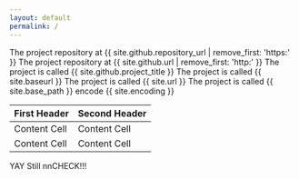 ```yaml
---
layout: default
permalink: /
---
```

The project repository at {{ site.github.repository_url | remove_first: 'https:' }}
The project repository at {{ site.github.url | remove_first: 'http:' }}
The project is called {{ site.github.project_title }}
The project is called {{ site.baseurl }}
The project is called {{ site.url }}
The project is called {{ site.base_path }}
encode {{ site.encoding }}


First Header  | Second Header
------------- | -------------
Content Cell  | Content Cell
Content Cell  | Content Cell


YAY Still nnCHECK!!!